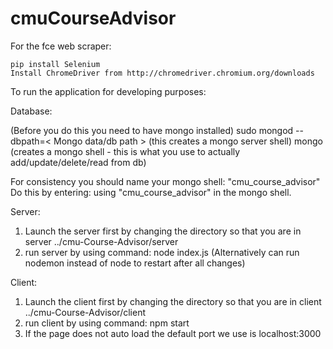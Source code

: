 # cmuCourseAdvisor

For the fce web scraper:

    pip install Selenium
    Install ChromeDriver from http://chromedriver.chromium.org/downloads

To run the application for developing purposes:

Database:

(Before you do this you need to have mongo installed)
sudo mongod --dbpath=< Mongo data/db path > (this creates a mongo server shell)
mongo (creates a mongo shell - this is what you use to actually add/update/delete/read from db)

For consistency you should name your mongo shell: "cmu_course_advisor"
Do this by entering: using "cmu_course_advisor" in the mongo shell.

Server:

1. Launch the server first by changing the directory so that you are in server ../cmu-Course-Advisor/server
2. run server by using command: node index.js (Alternatively can run nodemon instead of node to restart after all changes)

Client:

1. Launch the client first by changing the directory so that you are in client ../cmu-Course-Advisor/client
2. run client by using command: npm start
3. If the page does not auto load the default port we use is localhost:3000
